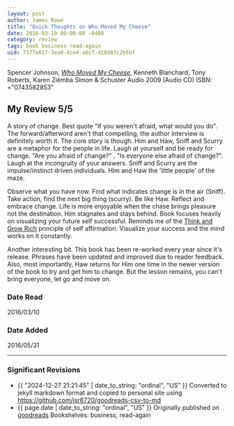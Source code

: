 ```yaml
---
layout: post
author: James Rowe
title: "Quick Thoughts on Who Moved My Cheese"
date: 2016-03-10 00:00:00 -0400
category: review
tags: book business read-again
uid: 7377e817-3ea0-4ce4-a6c7-d18d87c2b5bf
---
```


Spencer Johnson, *[Who Moved My Cheese](https://www.goodreads.com/book/show/5975997)*, Kenneth Blanchard, Tony Roberts, Karen Ziémba Simon & Schuster Audio 2009 (Audio CD) ISBN: ="0743582853"

## My Review 5/5

A story of change. Best quote "If you weren't afraid, what would you do". The forward/afterword aren't that compelling, the author interview is definitely worth it. The core story is though. Him and Haw, Sniff and Scurry are a metaphor for the people in life. Laugh at yourself and be ready for change. "Are you afraid of change?" , "Is everyone else afraid of change?". Laugh at the incongruity of your answers. Sniff and Scurry are the impulse/instinct driven individuals. Him and Haw the 'little people' of the maze.

Observe what you have now. Find what indicates change is in the air (Sniff). Take action, find the next big thing (scurry). Be like Haw. Reflect and embrace change. Life is more enjoyable when the chase brings pleasure not the destination. Him stagnates and stays behind. Book focuses heavily on visualizing your future self successful. Reminds me of the [Think and Grow Rich](https://www.goodreads.com/book/show/30186948) principle of self affirmation. Visualize your success and the mind works on it constantly.

Another interesting bit. This book has been re-worked every year since it's release. Phrases have been updated and improved due to reader feedback. Also, most importantly, Haw returns for Him one time in the newer version of the book to try and get him to change. But the lesson remains, you can't bring everyone, let go and move on.

### Date Read
2016/03/10

### Date Added
2016/05/31

---

### Significant Revisions

- {{ "2024-12-27 21:21:45" | date_to_string: "ordinal", "US" }} Converted to jekyll markdown format and copied to personal site using <https://github.com/jsr6720/goodreads-csv-to-md>
- {{ page.date | date_to_string: "ordinal", "US" }} Originally published on [goodreads](https://www.goodreads.com) Bookshelves: business, read-again